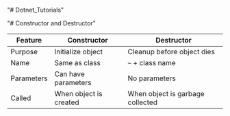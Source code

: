 "# Dotnet_Tutorials" 

"# Constructor and Destructor"

| Feature    | Constructor            | Destructor                       |
| ---------- | ---------------------- | -------------------------------- |
| Purpose    | Initialize object      | Cleanup before object dies       |
| Name       | Same as class          | `~` + class name                 |
| Parameters | Can have parameters    | No parameters                    |
| Called     | When object is created | When object is garbage collected |

